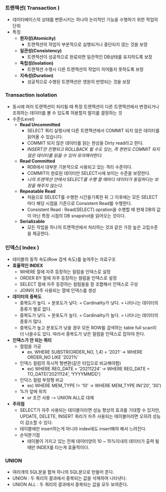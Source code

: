 ### 트랜잭션( Transaction )
- 데이터베이스의 상태를 변환시키는 하나의 논리적인 기능을 수행하기 위한 작업의 단위
- 특징
  - **원자성(Atomicity)** 
    - 트랜잭션의 작업이 부분적으로 실행되거나 중단되지 않는 것을 보장
  - **일관성(Consistency)**
    - 트랜잭션이 성공적으로 완료되면 일관적인 DB상태를 유지하도록 보장
  - **독립성(Isolation)**
    - 트랜잭션 수행시 다른 트랜잭션의 작업이 끼어들지 못하도록 보장
  - **지속성(Duration)**
    - 성공적으로 수행된 트랜잭션은 영원히 반영되는 것을 보장

### Transaction isolation
- 동시에 여러 트랜잭션이 처리될 때 특정 트랜잭션이 다른 트랜잭션에서
변경되거나 조회하는 데이터를 볼 수 있도록 허용할지 말지를 결정하는 것
- 수준(Level)
  - **Read Uncommitted**
    - SELECT 쿼리 실행시에 다른 트랜잭션에서 COMMIT 되지 않은 데이터를 읽어올 수 있습니다.
    - COMMIT 되지 않은 데이터를 읽는 현상을 Dirty read라고 한다.
    - *INSERT만 진행되고 ROLLBACK 될 수도 있는, 즉 한번도 COMMIT 되지 않은 데이터를 읽을 수 있어 유의해야한다.*
  - **Read Committed**
    - RDB에서 대부분 기본적으로 사용되고 있는 격리 수준이다.
    - COMMIT이 완료된 데이터만 SELECT시에 보이는 수준을 보장한다.
    - *나의 트랜잭션 안에서 SELECT를 수행 할 때마다 데이터가 동일하다는 보장을 해주지 않는다.*
  - **Repeatable Read**
    - 처음으로 SELECT를 수행한 시간을기록한 뒤 그 이후에는 모든 SELECT 마다 해당 시점을 기준으로 Consistent Read를 수행한다.
    - Consistent Read : Read(SELECT) opration을 수행할 때 현재 DB의 값이 아닌 특정 시점의 DB snapshot을 읽어오는 것이다.
  - **Serializable**
    - 모든 작업을 하나의 트랜잭션에서 처리하는 것과 같은 가장 높은 고립수준을 제공한다.

### 인덱스( Index )
- 테이블의 동작 속도(Row 검색 속도)를 높여주는 자료구조
- **효율적인 INDEX**
  - WHERE 절에 자주 등장하는 컬럼을 인덱스로 설정
  - ORDER BY 절에 자주 등장하는 컬럼을 인덱스로 설정
  - SELECT 절에 자주 등장하는 컬럼들을 잘 조합해서 인덱스로 구성
  - JOIN이 자주 사용되는 열에 인덱스를 생성
- **데이터의 중복도**
  - 중복도가 높다. = 분포도가 낮다. = Cardinality가 낮다. = 나타나는 데이터의 종류가 별로 없다.
  - 중복도가 낮다. = 분포도가 높다. = Cardinality가 높다. = 나타나는 데이터의 종류가 많다.
  - 중복도가 높고 분포도가 낮을 경우 모든 ROW를 검색하는 table full scan이 더 나을수도 있다.
  따라서 중복도가 낮은 컬럼을 인덱스로 잡아야 한다.
- **인덱스가 안 되는 쿼리**
  - 컬럼을 가공
    - ex. WHERE SUBSTR(ORDER_NO, 1,4) = ‘2021’ -> WHERE ORDER_NO LIKE ‘2021%’
  - 인덱스 컬럼의 묵시적 형변환(같은 타입으로 비교해야함)
    - ex) WHERE REG_DATE = ‘20211224’ -> WHERE REG_DATE = TO_DATE(‘20211124’, ‘YYYYMMDD’)
  - 인덕스 컬럼 부정형 비교
    - ex) WHERE MEM_TYPE != ‘10’ -> WHERE MEM_TYPE IN(‘20’, ‘30’)
  - %가 앞에 위치
    - or 조건 사용 -> UNION ALL로 대체
- **주의점**
  - SELECT가 자주 사용되는 테이블이라면 성능 향상의 효과를 기대할 수 있지만,
UPDATE, DELETE, INSERT 쿼리가 자주 사용되는 테이블이라면 오히려 성능이 감소할 수 있다.
  - 테이블에만 insert하는게 아니라 index에도 insert해야 해서 느려진다.
  - 손익분기점
    - 테이블이 가지고 있는 전체 데이터양의 10 ~ 15%이내의 데이터가 출력 될 때만 INDEX를 타는게 효율적이다.
  
### UNION
- 여러개의 SQL문을 합쳐 하나의 SQL문으로 만들어 준다.
- UNION : 두 쿼리의 결과에서 중복되는 값을 삭제하여 나타낸다.
- UNION ALL : 두 쿼리의 결과에서 중복되는 값을 모두 보여준다.